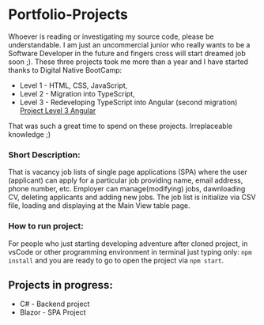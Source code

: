 # Portfolio-Projects

Whoever is reading or investigating my source code, please be understandable. I am just an uncommercial junior who really wants to be a Software Developer in the future and fingers cross will start dreamed job soon ;). These three projects took me more than a year and I have started thanks to Digital Native BootCamp:

- Level 1 - HTML, CSS, JavaScript,
- Level 2 - Migration into TypeScript,
- Level 3 - Redeveloping TypeScript into Angular (second migration) [Project Level 3 Angular](https://github.com/Chris2240/SPA-Angular-DN-Project)

That was such a great time to spend on these projects. Irreplaceable knowledge ;)

### Short Description:

That is vacancy job lists of single page applications (SPA) where the user (applicant) can apply for a particular job providing name, email address, phone number, etc. Employer can manage(modifying) jobs, dawnloading CV, deleting applicants and adding new jobs.
The job list is initialize via CSV file, loading and displaying at the Main View table page.

### How to run project:

For people who just starting developing adventure after cloned project, in vsCode or other programming environment in terminal just typing only:
`npm install` and you are ready to go to open the project via `npm start`.

## Projects in progress:

- C# - Backend project
- Blazor - SPA Project
